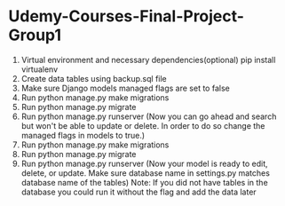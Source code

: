 # Udemy-Courses-Final-Project-Group1
1) Virtual environment and necessary dependencies(optional)
   pip install virtualenv
3) Create data tables using backup.sql file
4) Make sure Django models managed flags are set to false
5) Run python manage.py make migrations
6) Run python manage.py migrate
7) Run python manage.py runserver
(Now you can go ahead and search but won't be able to update or delete. In order to do so change the managed flags in models to true.)
8) Run python manage.py make migrations
9) Run python manage.py migrate
10) Run python manage.py runserver
(Now your model is ready to edit, delete, or update.
Make sure database name in settings.py matches database name of the tables)
Note: If you did not have tables in the database you could run it without the flag and add the data later
